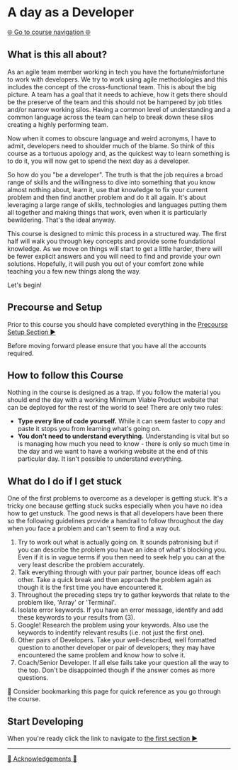 A day as a Developer
====================

[:globe_with_meridians: Go to course navigation :globe_with_meridians:](./navigation.md)

What is this all about?
----------------------

As an agile team member working in tech you have the fortune/misfortune to work with developers. We try to work using agile methodologies and this includes the concept of the cross-functional team. This is about the big picture. A team has a goal that it needs to achieve, how it gets there should be the preserve of the team and this should not be hampered by job titles and/or narrow working silos. Having a common level of understanding and a common language across the team can help to break down these silos creating a highly performing team. 

Now when it comes to obscure language and weird acronyms, I have to admit, developers need to shoulder much of the blame. So think of this course as a tortuous apology and, as the quickest way to learn something is to do it, you will now get to spend the next day as a developer.

So how do you "be a developer". The truth is that the job requires a broad range of skills and the willingness to dive into something that you know almost nothing about, learn it, use that knowledge to fix your current problem and then find another problem and do it all again. It's about leveraging a large range of skills, technologies and languages putting them all together and making things that work, even when it is particularly bewildering. That's the ideal anyway.

This course is designed to mimic this process in a structured way. The first half will walk you through key concepts and provide some foundational knowledge. As we move on things will start to get a little harder, there will be fewer explicit answers and you will need to find and provide your own solutions. Hopefully, it will push you out of your comfort zone while teaching you a few new things along the way.

Let's begin!

Precourse and Setup
------------------

Prior to this course you should have completed everything in the [Precourse Setup Section :arrow_forward:](./precourse.md)

Before moving forward please ensure that you have all the accounts required.

How to follow this Course
------------------------

Nothing in the course is designed as a trap. If you follow the material you should end the day with a working Minimum Viable Product website that can be deployed for the rest of the world to see! There are only two rules:

 - **Type every line of code yourself.** While it can seem faster to copy and paste it stops you from learning what's going on. 
 - **You don't need to understand everything.** Understanding is vital but so is managing how much you need to know - there is only so much time in the day and we want to have a working website at the end of this particular day. It isn't possible to understand everything.

What do I do if I get stuck
---------------------------

One of the first problems to overcome as a developer is getting stuck. It's a tricky one because getting stuck sucks especially when you have no idea how to get unstuck. The good news is that all developers have been there so the following guidelines provide a handrail to follow throughout the day when you face a problem and can't seem to find a way out.

1. Try to work out what is actually going on. It sounds patronising but if you can describe the problem you have an idea of what's blocking you. Even if it is in vague terms if you then need to seek help you can at the very least describe the problem accurately.
2. Talk everything through with your pair partner, bounce ideas off each other. Take a quick break and then approach the problem again as though it is the first time you have encountered it.
3. Throughout the preceding steps try to gather keywords that relate to the problem like, 'Array' or 'Terminal'.
4. Isolate error keywords. If you have an error message, identify and add these keywords to your results from (3).
5. Google! Research the problem using your keywords. Also use the keywords to indentify relevant results (i.e. not just the first one).
6. Other pairs of Developers. Take your well-described, well formatted question to another developer or pair of developers; they may have encountered the same problem and know how to solve it.
7. Coach/Senior Developer. If all else fails take your question all the way to the top. Don't be disappointed though if the answer comes as more questions.

:blue_book: Consider bookmarking this page for quick reference as you go through the course.

Start Developing
----------------

When you're ready click the link to navigate to [the first section :arrow_forward:](./courseSections/section0.md)

---------------
[:tada: Acknowledgements :tada:](./acknowledgements.md)
